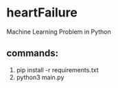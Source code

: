 # heartFailure
Machine Learning Problem in Python 

## commands:

1) pip install -r requirements.txt
2) python3 main.py
